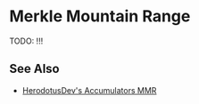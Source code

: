 # Merkle Mountain Range

TODO: !!!

## See Also

- [HerodotusDev's Accumulators MMR](https://github.com/HerodotusDev/accumulators/tree/main/packages/merkle-mountain-range)
